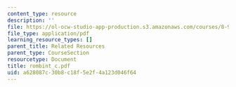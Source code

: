 ```yaml
---
content_type: resource
description: ''
file: https://ol-ocw-studio-app-production.s3.amazonaws.com/courses/8-942-cosmology-fall-2001/a628087c30b8c18f5e2f4a123d046f64_rombint_c.pdf
file_type: application/pdf
learning_resource_types: []
parent_title: Related Resources
parent_type: CourseSection
resourcetype: Document
title: rombint_c.pdf
uid: a628087c-30b8-c18f-5e2f-4a123d046f64
---
```

